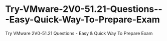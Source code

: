 # Try-VMware-2V0-51.21-Questions---Easy-Quick-Way-To-Prepare-Exam
Try VMware 2V0-51.21 Questions - Easy &amp; Quick Way To Prepare Exam
